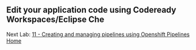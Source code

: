 ## Edit your application code using Codeready Workspaces/Eclipse Che


Next Lab: [11 - Creating and managing pipelines using Openshift Pipelines](./tekton.md)<br>
[Home](./README.md)

